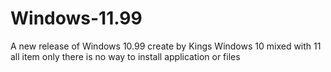 # Windows-11.99
A new release of Windows 10.99 create by Kings Windows 10 mixed with 11 all item only there is no way to install application or files 
